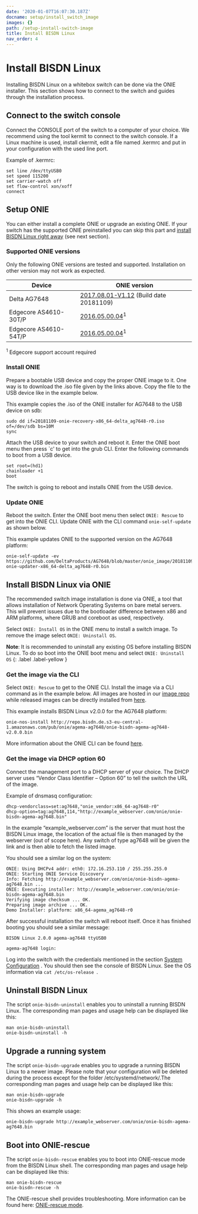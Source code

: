 ```yaml
---
date: '2020-01-07T16:07:30.187Z'
docname: setup/install_switch_image
images: {}
path: /setup-install-switch-image
title: Install BISDN Linux
nav_order: 4
---
```


# Install BISDN Linux

Installing BISDN Linux on a whitebox switch can be done via the ONIE installer. This section shows how to connect to the switch and guides through the installation process.

## Connect to the switch console

Connect the CONSOLE port of the switch to a computer of your choice. We recommend using the tool kermit to connect to the switch console. If a Linux machine is used, install ckermit, edit a file named .kermrc and put in your configuration with the used line port.

Example of .kermrc:

```
set line /dev/ttyUSB0
set speed 115200
set carrier-watch off
set flow-control xon/xoff
connect
```

## Setup ONIE 

You can either install a complete ONIE or upgrade an existing ONIE. If your switch has the supported ONIE preinstalled you can skip this part and [install BISDN Linux right away](install_switch_image.md#install-bisdn-linux-via-onie) (see next section).

### Supported ONIE versions

Only the following ONIE versions are tested and supported. Installation on other version may not work as expected.

| Device                 | ONIE version    |
|------------------------|-----------------|
| Delta AG7648           |[2017.08.01-V1.12](https://github.com/DeltaProducts/AG7648/tree/master/onie_image/) (Build date 20181109) |
| Edgecore AS4610-30T/P  |[2016.05.00.04](https://support.edge-core.com/hc/en-us/articles/360035081033-AS4610-ONIE-v2016-05-00-04)<sup>1</sup> |
| Edgecore AS4610-54T/P  |[2016.05.00.04](https://support.edge-core.com/hc/en-us/articles/360033232494-AS4610-ONIE-v2016-05-00-04)<sup>1</sup> |

<sup>1</sup> Edgecore support account required

### Install ONIE

Prepare a bootable USB device and copy the proper ONIE image to it. One way is to download the .iso file given by the links above. Copy the file to the USB device like in the example below.


This example copies the .iso of the ONIE installer for AG7648 to the USB device on sdb:
```
sudo dd if=20181109-onie-recovery-x86_64-delta_ag7648-r0.iso of=/dev/sdb bs=10M
sync
```

Attach the USB device to your switch and reboot it. Enter the ONIE boot menu then press `c' to get into the grub CLI. Enter the following commands to boot from a USB device.

```
set root=(hd1)
chainloader +1
boot
```

The switch is going to reboot and installs ONIE from the USB device.

### Update ONIE

Reboot the switch. Enter the ONIE boot menu then select `ONIE: Rescue` to get into the ONIE CLI. Update ONIE with the CLI command `onie-self-update` as shown below.

This example updates ONIE to the supported version on the AG7648 platform:
```
onie-self-update -ev https://github.com/DeltaProducts/AG7648/blob/master/onie_image/20181109-onie-updater-x86_64-delta_ag7648-r0.bin
```


## Install BISDN Linux via ONIE

The recommended switch image installation is done via ONIE, a tool that allows installation of Network Operating Systems on bare metal servers. This will prevent issues due to the bootloader difference between x86 and ARM platforms, where GRUB and coreboot as used, respectively.

Select `ONIE: Install OS` in the ONIE menu to install a switch image. To remove the image select `ONIE: Uninstall OS`.

**Note**: It is recommended to uninstall any existing OS before installing BISDN Linux. To do so boot into the ONIE boot menu and select `ONIE: Uninstall OS`
{: .label .label-yellow }

### Get the image via the CLI

Select `ONIE: Rescue` to get to the ONIE CLI. Install the image via a CLI command as in the example below. All images are hosted in our [image repo](http://repo.bisdn.de/) while released images can be directly installed from [here](http://repo.bisdn.de/pub/onie/).

This example installs BISDN Linux v2.0.0 for the AG7648 platform:
```
onie-nos-install http://repo.bisdn.de.s3-eu-central-1.amazonaws.com/pub/onie/agema-ag7648/onie-bisdn-agema-ag7648-v2.0.0.bin
```

More information about the ONIE CLI can be found [here](https://opencomputeproject.github.io/onie/cli/index.html#onie-nos-install).

### Get the image via DHCP option 60

Connect the management port to a DHCP server of your choice. The DHCP server uses “Vendor Class Identifier – Option 60” to tell the switch the URL of the image.

Example of dnsmasq configuration:

```
dhcp-vendorclass=set:ag7648,"onie_vendor:x86_64-ag7648-r0"
dhcp-option=tag:ag7648,114,"http://example_webserver.com/onie/onie-bisdn-agema-ag7648.bin"
```

In the example “example_webserver.com” is the server that must host the BISDN Linux image, the location of the actual file is then managed by the webserver (out of scope here). Any switch of type ag7648 will be given the link and is then able to fetch the listed image.

You should see a similar log on the system:

```
ONIE: Using DHCPv4 addr: eth0: 172.16.253.110 / 255.255.255.0
ONIE: Starting ONIE Service Discovery
Info: Fetching http://example_webserver.com/onie/onie-bisdn-agema-ag7648.bin ...
ONIE: Executing installer: http://example_webserver.com/onie/onie-bisdn-agema-ag7648.bin
Verifying image checksum ... OK.
Preparing image archive ... OK.
Demo Installer: platform: x86_64-agema_ag7648-r0
```

After successful installation the switch will reboot itself. Once it has finished booting you should see a similar message:

```
BISDN Linux 2.0.0 agema-ag7648 ttyUSB0

agema-ag7648 login:
```

Log into the switch with the credentials mentioned in the section [System Configuration](setup_standalone.md) . You should then see the console of BISDN Linux. See the OS information via `cat /etc/os-release `.

## Uninstall BISDN Linux

The script `onie-bisdn-uninstall` enables you to uninstall a running BISDN Linux. The corresponding man pages and usage help can be displayed like this:

```
man onie-bisdn-uninstall
onie-bisdn-uninstall -h
```

## Upgrade a running system

The script `onie-bisdn-upgrade` enables you to upgrade a running BISDN Linux to a newer image. Please note that your configuration will be deleted during the process except for the folder /etc/systemd/network/.The corresponding man pages and usage help can be displayed like this:

```
man onie-bisdn-upgrade
onie-bisdn-upgrade -h
```

This shows an example usage:

```
onie-bisdn-upgrade http://example_webserver.com/onie/onie-bisdn-agema-ag7648.bin
```

## Boot into ONIE-rescue

The script `onie-bisdn-rescue` enables you to boot into ONIE-rescue mode from the BISDN Linux shell. The corresponding man pages and usage help can be displayed like this:

```
man onie-bisdn-rescue
onie-bisdn-rescue -h
```

The ONIE-rescue shell provides troubleshooting. More information can be found here: [ONIE-rescue mode](https://opencomputeproject.github.io/onie/design-spec/nos_interface.html#rescue-and-recovery). 

